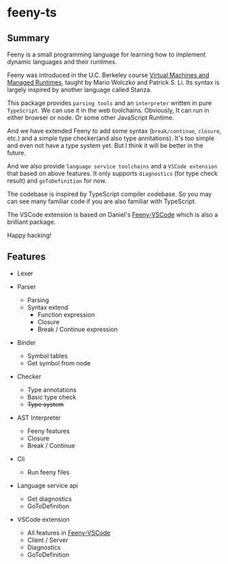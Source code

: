 # feeny-ts

## Summary

Feeny is a small programming language for learning how to implement dynamic languages and their runtimes.

Feeny was introduced in the U.C. Berkeley course [Virtual Machines and Managed Runtimes](http://www.wolczko.com/CS294/index.html), taught by Mario Wolczko and Patrick S. Li. Its syntax is largely inspired by another language called Stanza.

This package provides `parsing tools` and an `interpreter` written in pure `TypeScript`. We can use it in the web toolchains. Obviously, It can run in either browser or node. Or some other JavaScript Runtime.

And we have extended Feeny to add some syntax (`break/continue`, `closure`, etc.) and a simple type checker(and also type annitations). It's too simple and even not have a type system yet. But I think it will be better in the future.

And we also provide `language service toolchains` and a `VSCode extension` that based on above features. It only supports `diagnostics` (for type check result) and `goToDefinition` for now.

The codebase is inspired by TypeScript compiler codebase. So you may can see many familiar code if you are also familiar with TypeScript.

The VSCode extension is based on Daniel's [Feeny-VSCode](https://github.com/DanielRosenwasser/Feeny-VSCode) which is also a brilliant package.

Happy hacking!

## Features

- Lexer
- Parser
    - Parsing
    - Syntax extend
        - Function expression
        - Closure
        - Break / Continue expression

- Binder
    - Symbol tables
    - Get symbol from node

- Checker
    - Type annotations
    - Basic type check
    - ~~Type system~~

- AST Interpreter
    - Feeny features
    - Closure
    - Break / Continue

- Cli
    - Run feeny files

- Language service api
    - Get diagnostics
    - GoToDefinition

- VSCode extension
    - All features in [Feeny-VSCode](https://github.com/DanielRosenwasser/Feeny-VSCode)
    - Client / Server
    - Diagnostics
    - GoToDefinition
